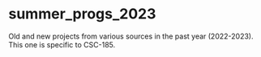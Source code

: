 # summer_progs_2023
Old and new projects from various sources in the past year (2022-2023). This one is specific to CSC-185. 
